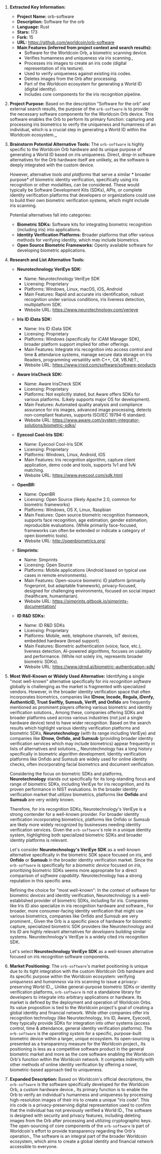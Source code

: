 1.  **Extracted Key Information:**
    *   **Project Name:** orb-software
    *   **Description:** Software for the orb
    *   **Language:** Rust
    *   **Stars:** 173
    *   **Fork:** 15
    *   **URL:** https://github.com/worldcoin/orb-software
    *   **Main Features (inferred from project context and search results):**
        *   Software for the Worldcoin Orb, a biometric scanning device.
        *   Verifies humanness and uniqueness via iris scanning.,
        *   Processes iris images to create an iris code (digital representation of iris texture).
        *   Used to verify uniqueness against existing iris codes.
        *   Deletes images from the Orb after processing.
        *   Part of the Worldcoin ecosystem for generating a World ID (digital identity).
        *   Includes core components for the iris recognition pipeline.

2.  **Project Purpose:**
    Based on the description "Software for the orb" and external search results, the purpose of the `orb-software` is to provide the necessary software components for the Worldcoin Orb device. This software enables the Orb to perform its primary function: capturing and processing iris biometrics to verify the uniqueness and humanness of an individual, which is a crucial step in generating a World ID within the Worldcoin ecosystem.,,

3.  **Brainstorm Potential Alternative Tools:**
    The `orb-software` is highly specific to the Worldcoin Orb hardware and its unique purpose of generating a World ID based on iris uniqueness. Direct, drop-in software alternatives for the Orb hardware itself are unlikely, as the software is deeply integrated with the custom device.

    However, alternative *tools and platforms* that serve a similar * broader purpose* of biometric identity verification, specifically using iris recognition or other modalities, can be considered. These would typically be Software Development Kits (SDKs), APIs, or complete identity verification platforms that developers or organizations could use to build their own biometric verification systems, which might include iris scanning.

    Potential alternatives fall into categories:
    *   **Biometric SDKs:** Software kits for integrating biometric recognition (including iris) into applications.
    *   **Identity Verification Platforms:** Broader platforms that offer various methods for verifying identity, which may include biometrics.
    *   **Open Source Biometric Frameworks:** Openly available software for developing biometric applications.

4.  **Research and List Alternative Tools:**

    *   **Neurotechnology VeriEye SDK:**
        *   Name: Neurotechnology VeriEye SDK
        *   Licensing: Proprietary
        *   Platforms: Windows, Linux, macOS, iOS, Android
        *   Main Features: Rapid and accurate iris identification, robust recognition under various conditions, iris liveness detection, multiplatform SDK.
        *   Website URL: https://www.neurotechnology.com/verieye

    *   **Iris ID iData SDK:**
        *   Name: Iris ID iData SDK
        *   Licensing: Proprietary
        *   Platforms: Windows (specifically for iCAM Manager SDK), broader platform support implied for other offerings.
        *   Main Features: Integrate iris recognition into access control and time & attendance systems, manage secure data storage on Iris Readers, programming versatility with C++, C#, VB.NET.,
        *   Website URL: https://www.irisid.com/software/software-products

    *   **Aware IrisCheck SDK:**
        *   Name: Aware IrisCheck SDK
        *   Licensing: Proprietary
        *   Platforms: Not explicitly stated, but Aware offers SDKs for various platforms. (Likely supports major OS for development).
        *   Main Features: Automated quality analysis and compliance assurance for iris images, advanced image processing, detects non-compliant features, supports ISO/IEC 19794-6 standard.
        *   Website URL: https://www.aware.com/system-integrator-solutions/biometric-sdks/

    *   **Eyecool Cool-Iris SDK:**
        *   Name: Eyecool Cool-Iris SDK
        *   Licensing: Proprietary
        *   Platforms: Windows, Linux, Android, iOS
        *   Main Features: Iris recognition algorithm, capture client application, demo code and tools, supports 1v1 and 1vN matching.
        *   Website URL: https://www.eyecool.com/sdk.html

    *   **OpenBR:**
        *   Name: OpenBR
        *   Licensing: Open Source (likely Apache 2.0, common for biometric frameworks)
        *   Platforms: Windows, OS X, Linux, Raspbian
        *   Main Features: Open source biometric recognition framework, supports face recognition, age estimation, gender estimation, reproducible evaluations. (While primarily face-focused, frameworks can often be extended or indicate a category of open biometric tools).
        *   Website URL: http://openbiometrics.org/

    *   **Simprints:**
        *   Name: Simprints
        *   Licensing: Open Source
        *   Platforms: Mobile applications (Android based on typical use cases in remote environments).
        *   Main Features: Open-source biometric ID platform (primarily fingerprint, but adaptable framework), privacy-focused, designed for challenging environments, focused on social impact (healthcare, humanitarian).
        *   Website URL: https://simprints.gitbook.io/simprints-documentation/

    *   **ID R&D SDKs:**
        *   Name: ID R&D SDKs
        *   Licensing: Proprietary
        *   Platforms: Mobile, web, telephone channels, IoT devices, embedded hardware (broad support).
        *   Main Features: Biometric authentication (voice, face, etc.), liveness detection, AI-powered algorithms, focuses on usability and performance. (While not solely iris, represents broader biometric SDKs).
        *   Website URL: https://www.idrnd.ai/biometric-authentication-sdk/

5.  **Most Well-Known or Widely Used Alternative:**
    Identifying a single "most well-known" alternative specifically for *iris recognition software* globally is challenging as the market is fragmented with specialized vendors. However, in the broader identity verification space that often incorporates biometrics, companies like **IDnow, Incode, Regula, iDenfy, AuthenticID, Trust Swiftly, Sumsub, Veriff, and Onfido** are frequently mentioned as prominent players offering various biometric and identity verification solutions., Among these, companies offering SDKs and broader platforms used across various industries (not just a single hardware device) tend to have wider recognition. Based on the search results which highlight various identity verification platforms and biometric SDKs, **Neurotechnology** (with its range including VeriEye) and companies like **IDnow, Onfido, and Sumsub** (providing broader identity verification services which may include biometrics) appear frequently in lists of alternatives and solutions.,, Neurotechnology has a long history specifically in biometric algorithm development. Identity verification platforms like Onfido and Sumsub are widely used for online identity checks, often incorporating facial biometrics and document verification.

    Considering the focus on biometric SDKs and platforms, **Neurotechnology** stands out specifically for its long-standing focus and range of biometric SDKs, including VeriEye for iris recognition, and its proven performance in NIST evaluations. In the broader identity verification market that *utilizes* biometrics, platforms like **Onfido** and **Sumsub** are very widely known.

    Therefore, for iris recognition SDKs, Neurotechnology's VeriEye is a strong contender for a well-known provider. For broader identity verification incorporating biometrics, platforms like Onfido or Sumsub are likely more widely recognized by businesses needing identity verification services. Given the `orb-software`'s role in a unique identity system, highlighting both specialized biometric SDKs and broader identity platforms is relevant.

    Let's consider **Neurotechnology's VeriEye SDK** as a well-known alternative specifically in the biometric SDK space focused on iris, and **Onfido** or **Sumsub** in the broader identity verification market. Since the `orb-software` is specifically for a *biometric device* focused on *iris*, prioritizing biometric SDKs seems more appropriate for a direct comparison of *software capability*. Neurotechnology has a strong reputation in this specific area.

    Refining the choice for "most well-known": In the context of software for biometric *devices* and identity verification, Neurotechnology is a well-established provider of biometric SDKs, including for iris. Companies like Iris ID also specialize in iris recognition hardware and software., For broader, more consumer-facing identity verification that might use various biometrics, companies like Onfido and Sumsub are very prominent., Given the Orb is a specific piece of hardware for biometric capture, specialized biometric SDK providers like Neurotechnology and Iris ID are highly relevant alternatives for *developers* building similar systems. Neurotechnology's VeriEye is a widely cited iris recognition SDK.

    Let's select **Neurotechnology VeriEye SDK** as a well-known alternative focused on iris recognition software components.

6.  **Market Positioning:**
    The `orb-software`'s market positioning is unique due to its tight integration with the custom Worldcoin Orb hardware and its specific purpose within the Worldcoin ecosystem: verifying *uniqueness* and *humanness* via iris scanning to issue a privacy-preserving World ID.,, Unlike general-purpose biometric SDKs or identity verification platforms, `orb-software` is not a standalone library for developers to integrate into arbitrary applications or hardware. Its market is defined by the deployment and operation of Worldcoin Orbs. Its value proposition is tied to the Worldcoin project's goal of creating a global identity and financial network. While other companies offer iris recognition technology (like Neurotechnology, Iris ID, Aware, Eyecool), they typically provide SDKs for integration into *other* systems (access control, time & attendance, general identity verification platforms). The `orb-software` is the *operating system* for a specific, purpose-built biometric device within a larger, unique ecosystem. Its open-sourcing is presented as a transparency measure for the Worldcoin project., Its positioning is less as a competitive software product in the general biometric market and more as the core software enabling the Worldcoin Orb's function within the Worldcoin network. It competes indirectly with other methods of online identity verification by offering a novel, biometric-based approach tied to uniqueness.

7.  **Expanded Description:**
    Based on Worldcoin's official descriptions, the `orb-software` is the software specifically developed for the Worldcoin Orb, a custom hardware device., Its primary function is to enable the Orb to verify an individual's humanness and uniqueness by processing high-resolution images of their iris to create a unique "iris code". This iris code is a privacy-preserving digital representation used to confirm that the individual has not previously verified a World ID., The software is designed with security and privacy features, including deleting images from the Orb after processing and utilizing cryptographic keys. The open-sourcing of core components of the `orb-software` is part of Worldcoin's effort to provide transparency regarding the Orb's operation., The software is an integral part of the broader Worldcoin ecosystem, which aims to create a global identity and financial network accessible to everyone.